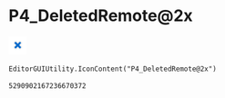 # P4_DeletedRemote@2x
![](/img/P4_DeletedRemote@2x.png)

``` CSharp
EditorGUIUtility.IconContent("P4_DeletedRemote@2x")
```
```
5290902167236670372
```
